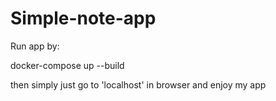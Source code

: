 # Simple-note-app
 
Run app by:

docker-compose up --build

then simply just go to 'localhost' in browser and enjoy my app
